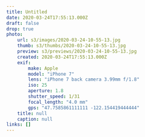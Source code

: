 ```yaml
---
title: Untitled
date: 2020-03-24T17:55:13.000Z
draft: false
drop: true
photo:
    url: s3/images/2020-03-24-10-55-13.jpg
    thumb: s3/thumbs/2020-03-24-10-55-13.jpg
    preview: s3/previews/2020-03-24-10-55-13.jpg
    created: 2020-03-24T17:55:13.000Z
    exif:
        make: Apple
        model: "iPhone 7"
        lens: "iPhone 7 back camera 3.99mm f/1.8"
        iso: 25
        aperture: 1.8
        shutter_speed: 1/31
        focal_length: "4.0 mm"
        gps: "47.7585861111111 -122.154419444444"
    title: null
    caption: null
links: []
---
```

